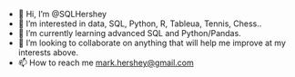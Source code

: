 - 👋 Hi, I’m @SQLHershey
- 👀 I’m interested in data, SQL, Python, R, Tableua, Tennis, Chess..
- 🌱 I’m currently learning advanced SQL and Python/Pandas.  
- 💞️ I’m looking to collaborate on anything that will help me improve at my interests above. 
- 📫 How to reach me mark.hershey@gmail.com

<!---
SQLHershey/SQLHershey is a ✨ special ✨ repository because its `README.md` (this file) appears on your GitHub profile.
You can click the Preview link to take a look at your changes.
--->
